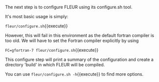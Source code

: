 The next step is to configure FLEUR using its configure.sh tool.

It's most basic usage is simply:

`fleur/configure.sh`{{execute}}

However, this will fail in this environment as the default fortran compiler is too old.
We will have to set the Fortran compiler explicitly by using

`FC=gfortran-7 fleur/configure.sh`{{execute}}

This configure step will print a summary of the configuration and create a directory 'build' in which FLEUR will be compiled.


You can use  `fleur/configure.sh -h`{{execute}} to find more options. 
